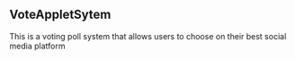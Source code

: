 ## VoteAppletSytem
This is a voting poll system that allows users to choose on their best social media platform
